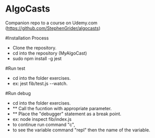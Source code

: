 # AlgoCasts

Companion repo to a course on Udemy.com (https://github.com/StephenGrider/algocasts)

#Installation Process

- Clone the repository.
- cd into the repository (MyAlgoCast)
- sudo npm install -g jest

#Run test

- cd into the folder exercises.
- ex: jest fib/test.js --watch.

#Run debug

- cd into the folder exercises.
- \*\* Call the fucntion with appropriate parameter.
- \*\* Place the "debugger" statement as a break point.
- ex: node inspect fib/index.js
- to continue run command "c",
- to see the variable command "repl" then the name of the variable.

